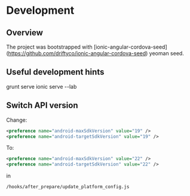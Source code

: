 # Development
## Overview
The project was bootstrapped with [ionic-angular-cordova-seed]
(https://github.com/driftyco/ionic-angular-cordova-seed) yeoman seed. 

## Useful development hints
grunt serve
ionic serve --lab

## Switch API version
Change:
```xml
<preference name="android-maxSdkVersion" value="19" />
<preference name="android-targetSdkVersion" value="19" />
```
To:
```xml
<preference name="android-maxSdkVersion" value="22" />
<preference name="android-targetSdkVersion" value="22" />
```
in
```
/hooks/after_prepare/update_platform_config.js
```

